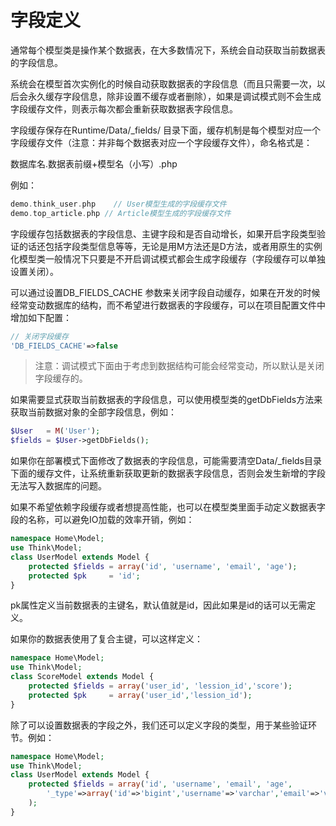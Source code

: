 # 字段定义

通常每个模型类是操作某个数据表，在大多数情况下，系统会自动获取当前数据表的字段信息。

系统会在模型首次实例化的时候自动获取数据表的字段信息（而且只需要一次，以后会永久缓存字段信息，除非设置不缓存或者删除），如果是调试模式则不会生成字段缓存文件，则表示每次都会重新获取数据表字段信息。

字段缓存保存在Runtime/Data/_fields/ 目录下面，缓存机制是每个模型对应一个字段缓存文件（注意：并非每个数据表对应一个字段缓存文件），命名格式是：

数据库名.数据表前缀+模型名（小写）.php

例如：

```php
demo.think_user.php    // User模型生成的字段缓存文件
demo.top_article.php // Article模型生成的字段缓存文件
```

字段缓存包括数据表的字段信息、主键字段和是否自动增长，如果开启字段类型验证的话还包括字段类型信息等等，无论是用M方法还是D方法，或者用原生的实例化模型类一般情况下只要是不开启调试模式都会生成字段缓存（字段缓存可以单独设置关闭）。

可以通过设置DB_FIELDS_CACHE 参数来关闭字段自动缓存，如果在开发的时候经常变动数据库的结构，而不希望进行数据表的字段缓存，可以在项目配置文件中增加如下配置：

```php
// 关闭字段缓存
'DB_FIELDS_CACHE'=>false
```
>注意：调试模式下面由于考虑到数据结构可能会经常变动，所以默认是关闭字段缓存的。

如果需要显式获取当前数据表的字段信息，可以使用模型类的getDbFields方法来获取当前数据对象的全部字段信息，例如：

```php
$User   = M('User');
$fields = $User->getDbFields();
```
如果你在部署模式下面修改了数据表的字段信息，可能需要清空Data/_fields目录下面的缓存文件，让系统重新获取更新的数据表字段信息，否则会发生新增的字段无法写入数据库的问题。

如果不希望依赖字段缓存或者想提高性能，也可以在模型类里面手动定义数据表字段的名称，可以避免IO加载的效率开销，例如：

```php
namespace Home\Model;
use Think\Model;
class UserModel extends Model {
    protected $fields = array('id', 'username', 'email', 'age');
    protected $pk     = 'id';
}
```

pk属性定义当前数据表的主键名，默认值就是id，因此如果是id的话可以无需定义。

如果你的数据表使用了复合主键，可以这样定义：

```php
namespace Home\Model;
use Think\Model;
class ScoreModel extends Model {
    protected $fields = array('user_id', 'lession_id','score');
    protected $pk     = array('user_id','lession_id');
}
```

除了可以设置数据表的字段之外，我们还可以定义字段的类型，用于某些验证环节。例如：

```php
namespace Home\Model;
use Think\Model;
class UserModel extends Model {
    protected $fields = array('id', 'username', 'email', 'age',
        '_type'=>array('id'=>'bigint','username'=>'varchar','email'=>'varchar','age'=>'int')
    );
}
```
